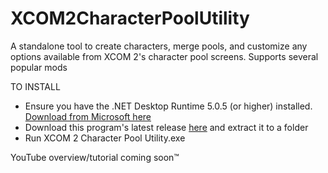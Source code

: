 # XCOM2CharacterPoolUtility
A standalone tool to create characters, merge pools, and customize any options available from XCOM 2's character pool screens. Supports several popular mods

TO INSTALL
* Ensure you have the .NET Desktop Runtime 5.0.5 (or higher) installed. <a href="https://dotnet.microsoft.com/download/dotnet/thank-you/runtime-desktop-5.0.5-windows-x64-installer" target="_blank">Download from Microsoft here</a>
* Download this program's latest release <a href="https://github.com/Shaosil/XCOM2CharacterPoolUtility/releases/latest">here</a> and extract it to a folder
* Run XCOM 2 Character Pool Utility.exe

YouTube overview/tutorial coming soon™
